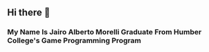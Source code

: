 ## Hi there 👋 

### My Name Is Jairo Alberto Morelli Graduate From Humber College's Game Programming Program

<!--
**Jairo-Morelli/Jairo-Morelli** is a ✨ _special_ ✨ repository because its `README.md` (this file) appears on your GitHub profile.

- 🔭 Adding CMake build tool to my Game Engine the Dog Engine
- 🌱 React using Vite 

